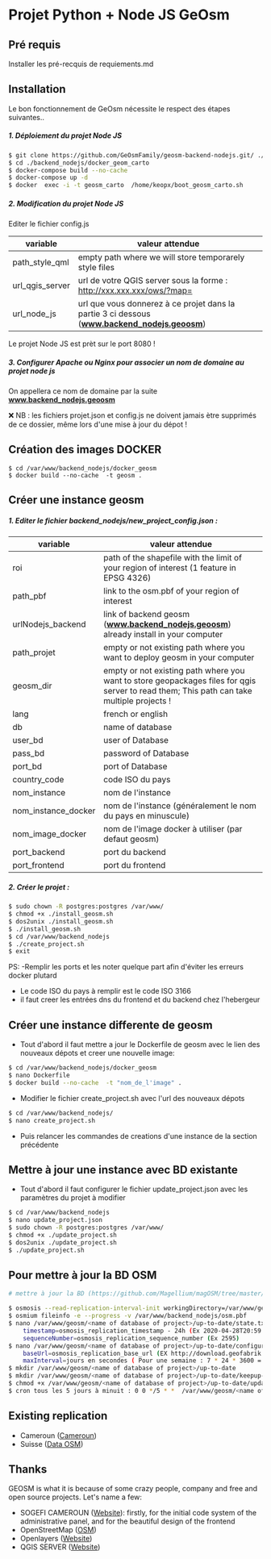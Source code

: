 # Projet Python + Node JS GeOsm

## Pré requis

Installer les pré-recquis de requiements.md

## Installation

Le bon fonctionnement de GeOsm nécessite le respect des étapes suivantes..

##### 1. Déploiement du projet Node JS

```sh
$ git clone https://github.com/GeOsmFamily/geosm-backend-nodejs.git/ ./backend_nodejs
$ cd ./backend_nodejs/docker_geom_carto
$ docker-compose build --no-cache
$ docker-compose up -d
$ docker  exec -i -t geosm_carto  /home/keopx/boot_geosm_carto.sh
```

##### 2. Modification du projet Node JS

Editer le fichier config.js

| variable        | valeur attendue                                                                               |
| --------------- | --------------------------------------------------------------------------------------------- |
| path_style_qml  | empty path where we will store temporarely style files                                        |
| url_qgis_server | url de votre QGIS server sous la forme : http://xxx.xxx.xxx/ows/?map=                         |
| url_node_js     | url que vous donnerez à ce projet dans la partie 3 ci dessous (**www.backend_nodejs.geoosm**) |

Le projet Node JS est prèt sur le port 8080 !

##### 3. Configurer Apache ou Nginx pour associer un nom de domaine au projet node js

On appellera ce nom de domaine par la suite **www.backend_nodejs.geoosm**

❌ NB : les fichiers projet.json et config.js ne doivent jamais ètre supprimés de ce dossier, même lors d'une mise à jour du dépot !

## Création des images DOCKER

```
$ cd /var/www/backend_nodejs/docker_geosm
$ docker build --no-cache  -t geosm .
```

## Créer une instance geosm

##### 1. Editer le fichier backend_nodejs/new_project_config.json :

| variable            | valeur attendue                                                                                                                           |
| ------------------- | ----------------------------------------------------------------------------------------------------------------------------------------- |
| roi                 | path of the shapefile with the limit of your region of interest (1 feature in EPSG 4326)                                                  |
| path_pbf            | link to the osm.pbf of your region of interest                                                                                            |
| urlNodejs_backend   | link of backend geosm (**www.backend_nodejs.geoosm**) already install in your computer                                                    |
| path_projet         | empty or not existing path where you want to deploy geosm in your computer                                                                |
| geosm_dir           | empty or not existing path where you want to store geopackages files for qgis server to read them; This path can take multiple projects ! |
| lang                | french or english                                                                                                                         |
| db                  | name of database                                                                                                                          |
| user_bd             | user of Database                                                                                                                          |
| pass_bd             | password of Database                                                                                                                      |
| port_bd             | port of Database                                                                                                                          |
| country_code        | code ISO du pays                                                                                                                          |
| nom_instance        | nom de l'instance                                                                                                                         |
| nom_instance_docker | nom de l'instance (généralement le nom du pays en minuscule)                                                                              |
| nom_image_docker    | nom de l'image docker à utiliser (par defaut geosm)                                                                                       |
| port_backend        | port du backend                                                                                                                           |
| port_frontend       | port du frontend                                                                                                                          |

##### 2. Créer le projet :

```sh
$ sudo chown -R postgres:postgres /var/www/
$ chmod +x ./install_geosm.sh
$ dos2unix ./install_geosm.sh
$ ./install_geosm.sh
$ cd /var/www/backend_nodejs
$ ./create_project.sh
$ exit

```

PS: -Remplir les ports et les noter quelque part afin d'éviter les erreurs docker plutard

- Le code ISO du pays à remplir est le code ISO 3166
- il faut creer les entrées dns du frontend et du backend chez l'hebergeur

## Créer une instance differente de geosm

- Tout d'abord il faut mettre a jour le Dockerfile de geosm avec le lien des nouveaux dépots et creer une nouvelle image:

```sh
$ cd /var/www/backend_nodejs/docker_geosm
$ nano Dockerfile
$ docker build --no-cache  -t "nom_de_l'image" .
```

- Modifier le fichier create_project.sh avec l'url des nouveaux dépots

```sh
$ cd /var/www/backend_nodejs/
$ nano create_project.sh
```

- Puis relancer les commandes de creations d'une instance de la section précédente

## Mettre à jour une instance avec BD existante

- Tout d'abord il faut configurer le fichier update_project.json avec les paramètres du projet à modifier

```sh
$ cd /var/www/backend_nodejs
$ nano update_project.json
$ sudo chown -R postgres:postgres /var/www/
$ chmod +x ./update_project.sh
$ dos2unix ./update_project.sh
$ ./update_project.sh

```

## Pour mettre à jour la BD OSM

```sh
# mettre à jour la BD (https://github.com/Magellium/magOSM/tree/master/database)

$ osmosis --read-replication-interval-init workingDirectory=/var/www/geosm/<name of database of project>/up-to-date
$ osmium fileinfo -e --progress -v /var/www/backend_nodejs/osm.pbf
$ nano /var/www/geosm/<name of database of project>/up-to-date/state.txt
    timestamp=osmosis_replication_timestamp - 24h (Ex 2020-04-28T20:59:03Z - 24h = 2020-04-27T20:59:03Z)
	sequenceNumber=osmosis_replication_sequence_number (Ex 2595)
$ nano /var/www/geosm/<name of database of project>/up-to-date/configuration.txt (le fichier existe déja normalement, il a été crée par la première commande avec osmosis)
    baseUrl=osmosis_replication_base_url (EX http://download.geofabrik.de/europe/france-updates)
    maxInterval=jours en secondes ( Pour une semaine : 7 * 24 * 3600 = 604800)
$ mkdir /var/www/geosm/<name of database of project>/up-to-date
$ mkdir /var/www/geosm/<name of database of project>/up-to-date/keepup-cron-logs/
$ chmod +x /var/www/geosm/<name of database of project>/up-to-date/update_osm_db.sh
$ cron tous les 5 jours à minuit : 0 0 */5 * *  /var/www/geosm/<name of database of project>/up-to-date/update_osm_db.sh > /var/www/geosm/france/up-to-date/keepup-cron-logs/keepup-cron.log 2>&1

```

## Existing replication

- Cameroun ([Cameroun](http://cameroun.geo.sm/))
- Suisse ([Data OSM](http://suisse.geo.sm/))

## Thanks

GEOSM is what it is because of some crazy people, company and free and open source projects. Let's name a few:

- SOGEFI CAMEROUN ([Website](http://sogefi.cm)): firstly, for the initial code system of the administrative panel, and for the beautiful design of the frontend
- OpenStreetMap ([OSM](http://osm.org))
- Openlayers ([Website](http://openlayers.com))
- QGIS SERVER ([Website](https://docs.qgis.org/3.4/en/docs/training_manual/qgis_server/index.html))
